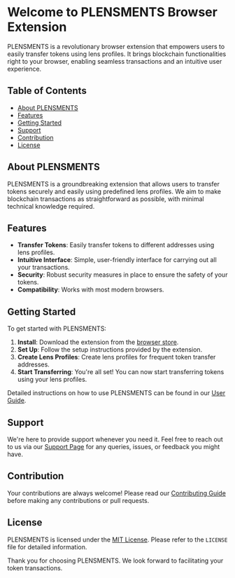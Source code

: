 # Welcome to PLENSMENTS Browser Extension

PLENSMENTS is a revolutionary browser extension that empowers users to easily transfer tokens using lens profiles. It brings blockchain functionalities right to your browser, enabling seamless transactions and an intuitive user experience.

## Table of Contents

- [About PLENSMENTS](#about-plensments)
- [Features](#features)
- [Getting Started](#getting-started)
- [Support](#support)
- [Contribution](#contribution)
- [License](#license)

## About PLENSMENTS

PLENSMENTS is a groundbreaking extension that allows users to transfer tokens securely and easily using predefined lens profiles. We aim to make blockchain transactions as straightforward as possible, with minimal technical knowledge required.

## Features

- **Transfer Tokens**: Easily transfer tokens to different addresses using lens profiles.
- **Intuitive Interface**: Simple, user-friendly interface for carrying out all your transactions.
- **Security**: Robust security measures in place to ensure the safety of your tokens.
- **Compatibility**: Works with most modern browsers.

## Getting Started

To get started with PLENSMENTS:

1. **Install**: Download the extension from the [browser store](#).
2. **Set Up**: Follow the setup instructions provided by the extension.
3. **Create Lens Profiles**: Create lens profiles for frequent token transfer addresses.
4. **Start Transferring**: You're all set! You can now start transferring tokens using your lens profiles.

Detailed instructions on how to use PLENSMENTS can be found in our [User Guide](#).

## Support

We're here to provide support whenever you need it. Feel free to reach out to us via our [Support Page](#) for any queries, issues, or feedback you might have.

## Contribution

Your contributions are always welcome! Please read our [Contributing Guide](#) before making any contributions or pull requests.

## License

PLENSMENTS is licensed under the [MIT License](#). Please refer to the `LICENSE` file for detailed information.

Thank you for choosing PLENSMENTS. We look forward to facilitating your token transactions.
